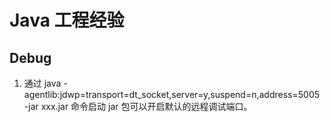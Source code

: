 # Java 工程经验

## Debug

1. 通过 java -agentlib:jdwp=transport=dt_socket,server=y,suspend=n,address=5005 -jar xxx.jar 命令启动 jar 包可以开启默认的远程调试端口。
